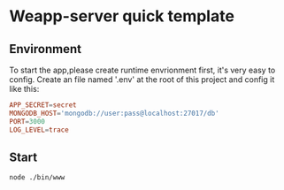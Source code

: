 # Weapp-server quick template

## Environment

To start the app,please create runtime envrionment first, it's very easy to
config.
Create an file named '.env' at the root of this project and config it like
this: 

```conf
APP_SECRET=secret
MONGODB_HOST='mongodb://user:pass@localhost:27017/db'
PORT=3000
LOG_LEVEL=trace
```

## Start

```bash
node ./bin/www
```